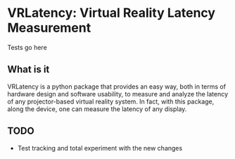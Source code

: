 # VRLatency: Virtual Reality Latency Measurement 
Tests go here

## What is it
VRLatency is a python package that provides an easy way, both in terms of hardware design and software usability, to measure and analyze the latency of any projector-based virtual reality system. In fact, with this package, along the device, one can measure the latency of any display.

## TODO
- Test tracking and total experiment with the new changes
